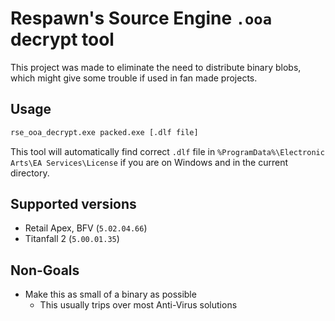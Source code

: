 # Respawn's Source Engine `.ooa` decrypt tool

This project was made to eliminate the need to distribute binary blobs, which might give some trouble if used in fan made projects.

## Usage

```bash
rse_ooa_decrypt.exe packed.exe [.dlf file]
```

This tool will automatically find correct `.dlf` file in `%ProgramData%\Electronic Arts\EA Services\License` if you are on Windows and in the current directory.

## Supported versions

 * Retail Apex, BFV (`5.02.04.66`)
 * Titanfall 2 (`5.00.01.35`)


## Non-Goals

 * Make this as small of a binary as possible
   * This usually trips over most Anti-Virus solutions
